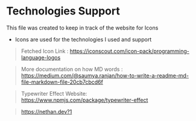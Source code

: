 # Technologies Support


This file was created to keep in track of the website for Icons

* Icons are used for the technologies I used and support


> Fetched Icon Link : https://iconscout.com/icon-pack/programming-language-logos

> More documentation on how MD words : https://medium.com/@saumya.ranjan/how-to-write-a-readme-md-file-markdown-file-20cb7cbcd6f


> Typewriter Effect Website: https://www.npmjs.com/package/typewriter-effect

>https://nethan.dev?1